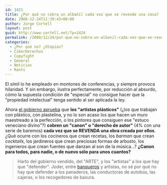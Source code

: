 ```yaml
---
id: 1421
title: ¿Por qué no cobra un albañil cada vez que se revende una casa?
date: 2008-12-24T11:39:43+00:00
author: Jorge Cortell
layout: post
guid: http://www.cortell.net/?p=1424
permalink: /2008/12/24/por-que-no-cobra-un-albanil-cada-vez-que-se-revende-una-casa/
categories:
  - ¿Por qué no? ¿Utopías?
  - CiberDerechos
  - Copyfight
  - General
  - Noticias
  - Rants
---
```

El símil lo he empleado en montones de conferencias, y siempre provoca hilaridad. Y sin embargo, ilustra perfectamente, por reducción al absurdo, cómo la supuesta condición de "especial" no consigue hacer que la "propiedad intelectual" tenga sentido al ser aplicada la ley.

Ahora <a title="noticia en Publico" href="http://www.publico.es/agencias/efe/184515/artistas/cobraran/ciento/obra/revenda/euros" target="_blank">el gobierno aprueba</a> que **los "artistas plásticos"** (¿los que trabajan con plástico, con plastelina, y no lo son acaso los que hacen un muro maestreado a la perfección, o los pintores que consiguen ese "estuco veneciano divino"?) **cobren un "canon" o "derecho de autor"** (4% con una serie de baremos) **cada vez que se REVENDA una obra creada por ellos**. ¿Qué ocurre con los cocineros que crean recetas, los _barman_ que crean _cocktails_, los jardineros que crean preciosas formas de arbusto, los ingenieros que crean fuentes que danzan al son de la música...? **¿Canon para todos, para nadie, o de nuevo sólo para unos cuantos?**

> Harto del gobierno vendido, del "ARTE", y los "artistas" a los que hay que "defender". Joder, entre <a title="post anterior" href="http://www.cortell.net/2008/12/24/todos-iguales-ante-la-ley-unos-mas-que-otros/" target="_blank">banqueros</a> y artistas, no sé por qué no hay que defender a los panaderos, las conductoras de autobús, las cajeras, o los recogedores de basura.